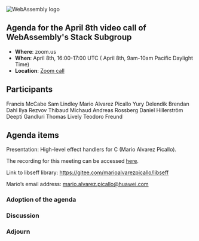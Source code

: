 ![WebAssembly logo](/images/WebAssembly.png)

## Agenda for the April 8th video call of WebAssembly's Stack Subgroup

- **Where**: zoom.us
- **When**:  April 8th, 16:00-17:00 UTC ( April 8th, 9am-10am Pacific Daylight Time)
- **Location**: [Zoom call](https://zoom.us/j/91846860726?pwd=NVVNVmpvRVVFQkZTVzZ1dTFEcXgrdz09)

## Participants
Francis McCabe
Sam Lindley
Mario Alvarez Picallo
Yury Delendik
Brendan Dahl
Ilya Rezvov
Thibaud Michaud
Andreas Rossberg
Daniel Hillerström
Deepti Gandluri
Thomas Lively
Teodoro Freund

## Agenda items

Presentation: High-level effect handlers for C (Mario Alvarez Picallo).

The recording for this meeting can be accessed [here](https://us02web.zoom.us/rec/share/zXmGSLUxrnUXM0wbkHbtnWAR7dqGEpqJS4G6WSFxy23SByzA0E6iOwwLyB-K7i0-.gqAPS_LV2jh-wFh1).

Link to libseff library: https://gitee.com/marioalvarezpicallo/libseff

Mario’s email address: mario.alvarez.picallo@huawei.com

### Adoption of the agenda

### Discussion

### Adjourn

